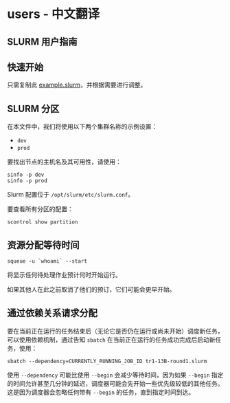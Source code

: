 # users - 中文翻译

## SLURM 用户指南

## 快速开始

只需复制此 [example.slurm](./example.slurm)，并根据需要进行调整。

## SLURM 分区

在本文件中，我们将使用以下两个集群名称的示例设置：

- `dev`
- `prod`

要找出节点的主机名及其可用性，请使用：

```
sinfo -p dev
sinfo -p prod
```

Slurm 配置位于 `/opt/slurm/etc/slurm.conf`。

要查看所有分区的配置：

```
scontrol show partition
```

## 资源分配等待时间

```
squeue -u `whoami` --start
```

将显示任何待处理作业预计何时开始运行。

如果其他人在此之前取消了他们的预订，它们可能会更早开始。

## 通过依赖关系请求分配

要在当前正在运行的任务结束后（无论它是否仍在运行或尚未开始）调度新任务，可以使用依赖机制，通过告知 `sbatch` 在当前正在运行的任务成功完成后启动新任务，使用：

```
sbatch --dependency=CURRENTLY_RUNNING_JOB_ID tr1-13B-round1.slurm
```

使用 `--dependency` 可能比使用 `--begin` 会减少等待时间，因为如果 `--begin` 指定的时间允许甚至几分钟的延迟，调度器可能会先开始一些优先级较低的其他任务。这是因为调度器会忽略任何带有 `--begin` 的任务，直到指定时间到达。